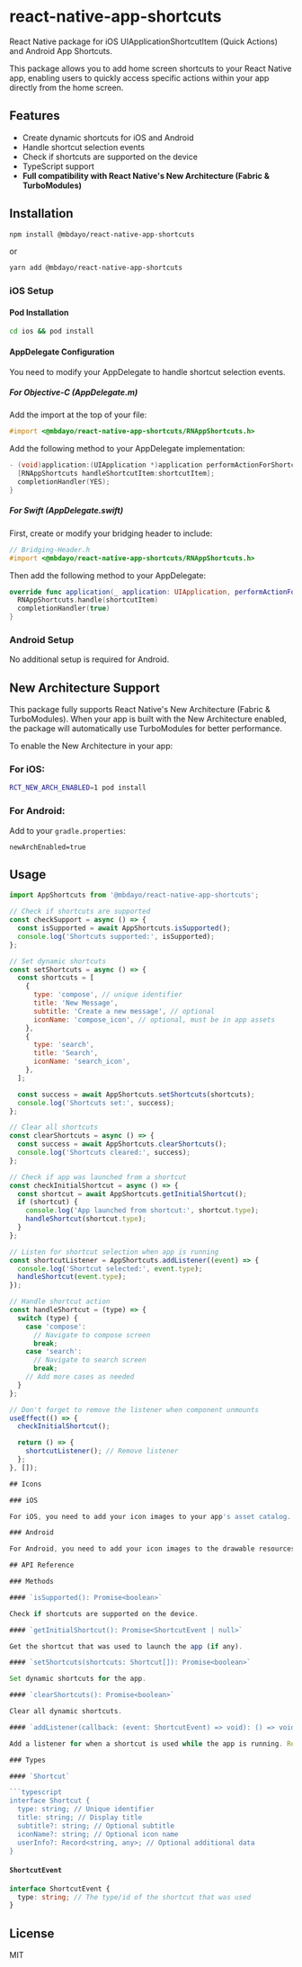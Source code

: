 # react-native-app-shortcuts

React Native package for iOS UIApplicationShortcutItem (Quick Actions) and Android App Shortcuts.

This package allows you to add home screen shortcuts to your React Native app, enabling users to quickly access specific actions within your app directly from the home screen.

## Features

- Create dynamic shortcuts for iOS and Android
- Handle shortcut selection events
- Check if shortcuts are supported on the device
- TypeScript support
- **Full compatibility with React Native's New Architecture (Fabric & TurboModules)**

## Installation

```sh
npm install @mbdayo/react-native-app-shortcuts
```

or

```sh
yarn add @mbdayo/react-native-app-shortcuts
```

### iOS Setup

#### Pod Installation

```sh
cd ios && pod install
```

#### AppDelegate Configuration

You need to modify your AppDelegate to handle shortcut selection events.

##### For Objective-C (AppDelegate.m)

Add the import at the top of your file:

```objective-c
#import <@mbdayo/react-native-app-shortcuts/RNAppShortcuts.h>
```

Add the following method to your AppDelegate implementation:

```objective-c
- (void)application:(UIApplication *)application performActionForShortcutItem:(UIApplicationShortcutItem *)shortcutItem completionHandler:(void (^)(BOOL))completionHandler {
  [RNAppShortcuts handleShortcutItem:shortcutItem];
  completionHandler(YES);
}
```

##### For Swift (AppDelegate.swift)

First, create or modify your bridging header to include:

```objective-c
// Bridging-Header.h
#import <@mbdayo/react-native-app-shortcuts/RNAppShortcuts.h>
```

Then add the following method to your AppDelegate:

```swift
override func application(_ application: UIApplication, performActionFor shortcutItem: UIApplicationShortcutItem, completionHandler: @escaping (Bool) -> Void) {
  RNAppShortcuts.handle(shortcutItem)
  completionHandler(true)
}
```

### Android Setup

No additional setup is required for Android.

## New Architecture Support

This package fully supports React Native's New Architecture (Fabric & TurboModules). When your app is built with the New Architecture enabled, the package will automatically use TurboModules for better performance.

To enable the New Architecture in your app:

### For iOS:

```sh
RCT_NEW_ARCH_ENABLED=1 pod install
```

### For Android:

Add to your `gradle.properties`:

```
newArchEnabled=true
```

## Usage

```javascript
import AppShortcuts from '@mbdayo/react-native-app-shortcuts';

// Check if shortcuts are supported
const checkSupport = async () => {
  const isSupported = await AppShortcuts.isSupported();
  console.log('Shortcuts supported:', isSupported);
};

// Set dynamic shortcuts
const setShortcuts = async () => {
  const shortcuts = [
    {
      type: 'compose', // unique identifier
      title: 'New Message',
      subtitle: 'Create a new message', // optional
      iconName: 'compose_icon', // optional, must be in app assets
    },
    {
      type: 'search',
      title: 'Search',
      iconName: 'search_icon',
    },
  ];

  const success = await AppShortcuts.setShortcuts(shortcuts);
  console.log('Shortcuts set:', success);
};

// Clear all shortcuts
const clearShortcuts = async () => {
  const success = await AppShortcuts.clearShortcuts();
  console.log('Shortcuts cleared:', success);
};

// Check if app was launched from a shortcut
const checkInitialShortcut = async () => {
  const shortcut = await AppShortcuts.getInitialShortcut();
  if (shortcut) {
    console.log('App launched from shortcut:', shortcut.type);
    handleShortcut(shortcut.type);
  }
};

// Listen for shortcut selection when app is running
const shortcutListener = AppShortcuts.addListener((event) => {
  console.log('Shortcut selected:', event.type);
  handleShortcut(event.type);
});

// Handle shortcut action
const handleShortcut = (type) => {
  switch (type) {
    case 'compose':
      // Navigate to compose screen
      break;
    case 'search':
      // Navigate to search screen
      break;
    // Add more cases as needed
  }
};

// Don't forget to remove the listener when component unmounts
useEffect(() => {
  checkInitialShortcut();

  return () => {
    shortcutListener(); // Remove listener
  };
}, []);

## Icons

### iOS

For iOS, you need to add your icon images to your app's asset catalog. The `iconName` parameter should match the name of the image in your asset catalog.

### Android

For Android, you need to add your icon images to the drawable resources folder. The `iconName` parameter should match the name of the drawable resource (without the file extension).

## API Reference

### Methods

#### `isSupported(): Promise<boolean>`

Check if shortcuts are supported on the device.

#### `getInitialShortcut(): Promise<ShortcutEvent | null>`

Get the shortcut that was used to launch the app (if any).

#### `setShortcuts(shortcuts: Shortcut[]): Promise<boolean>`

Set dynamic shortcuts for the app.

#### `clearShortcuts(): Promise<boolean>`

Clear all dynamic shortcuts.

#### `addListener(callback: (event: ShortcutEvent) => void): () => void`

Add a listener for when a shortcut is used while the app is running. Returns a function to remove the listener.

### Types

#### `Shortcut`

```typescript
interface Shortcut {
  type: string; // Unique identifier
  title: string; // Display title
  subtitle?: string; // Optional subtitle
  iconName?: string; // Optional icon name
  userInfo?: Record<string, any>; // Optional additional data
}
```

#### `ShortcutEvent`

```typescript
interface ShortcutEvent {
  type: string; // The type/id of the shortcut that was used
}
```

## License

MIT
